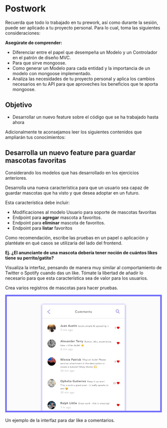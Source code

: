 # Postwork

Recuerda que todo lo trabajado en tu prework, así como durante la sesión, puede ser aplicado a tu proyecto personal. Para lo cual, toma las siguientes consideraciones:

**Asegúrate de comprender:**

  - Diferenciar entre el papel que desempeña un Modelo y un Controlador en el patrón de diseño MVC.
  - Para que sirve mongoose.
  - Como generar un Modelo para cada entidad y la importancia de un modelo con mongoose implementado.
  - Analiza las necesidades de tu proyecto personal y aplica los cambios necesarios en tu API para que aproveches los beneficios que te aporta mongoose.

## Objetivo

- Desarrollar un nuevo feature sobre el código que se ha trabajado hasta ahora

Adicionalmente te aconsejamos leer los siguientes contenidos que ampliarán tus conocimientos:

## Desarrolla un nuevo feature para guardar mascotas favoritas

Considerando los modelos que has desarrollado en los ejercicios anteriores. 

Desarrolla una nueva característica para que un usuario sea capaz de guardar mascotas que ha visto y que desea adoptar en un futuro.

Esta característica debe incluir:

- Modificaciones al modelo Usuario para soporte de mascotas favoritas
- Endpoint para **agregar** mascota a favoritos.
- Endpoint para **eliminar** mascota de favoritos.
- Endpoint para **listar** favoritos

Como recomendación, escribe las pruebas en un papel o aplicación y plantéate en qué casos se utilizaría del lado del frontend.

**Ej. ¿El anunciante de una mascota debería tener noción de cuántos likes tiene su perrito/gatito?**

Visualiza la interfaz, pensando de manera muy similar al comportamiento de Twitter o Spotify cuando das un like. Tómate la libertad de añadir lo necesario para que esta característica sea de valor para los usuarios.

Crea varios registros de mascotas para hacer pruebas.

![Untitled.png](Untitled.png)

Un ejemplo de la interfaz para dar like a comentarios.
